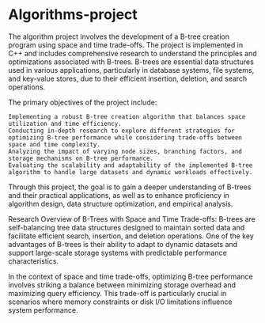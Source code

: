 # Algorithms-project
The algorithm project involves the development of a B-tree creation program using space and time trade-offs. The project is implemented in C++ and includes comprehensive research to understand the principles and optimizations associated with B-trees. B-trees are essential data structures used in various applications, particularly in database systems, file systems, and key-value stores, due to their efficient insertion, deletion, and search operations.

The primary objectives of the project include:

    Implementing a robust B-tree creation algorithm that balances space utilization and time efficiency.
    Conducting in-depth research to explore different strategies for optimizing B-tree performance while considering trade-offs between space and time complexity.
    Analyzing the impact of varying node sizes, branching factors, and storage mechanisms on B-tree performance.
    Evaluating the scalability and adaptability of the implemented B-tree algorithm to handle large datasets and dynamic workloads effectively.

Through this project, the goal is to gain a deeper understanding of B-trees and their practical applications, as well as to enhance proficiency in algorithm design, data structure optimization, and empirical analysis.

Research Overview of B-Trees with Space and Time Trade-offs:
B-trees are self-balancing tree data structures designed to maintain sorted data and facilitate efficient search, insertion, and deletion operations. One of the key advantages of B-trees is their ability to adapt to dynamic datasets and support large-scale storage systems with predictable performance characteristics.

In the context of space and time trade-offs, optimizing B-tree performance involves striking a balance between minimizing storage overhead and maximizing query efficiency. This trade-off is particularly crucial in scenarios where memory constraints or disk I/O limitations influence system performance.
